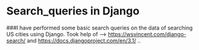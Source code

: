 # Search_queries in Django
###I have performed some basic search queries on the data of searching US cities using Django. 
Took help of --> https://wsvincent.com/django-search/ and https://docs.djangoproject.com/en/3.1/ ..

